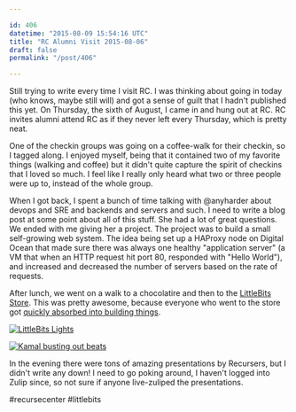 ```yaml
---

id: 406
datetime: "2015-08-09 15:54:16 UTC"
title: "RC Alumni Visit 2015-08-06"
draft: false
permalink: "/post/406"

---
```


Still trying to write every time I visit RC. I was thinking about going in today (who knows, maybe still will) and got a sense of guilt that I hadn't published this yet. On Thursday, the sixth of August, I came in and hung out at RC. RC invites alumni attend RC as if they never left every Thursday, which is pretty neat.

One of the checkin groups was going on a coffee-walk for their checkin, so I tagged along. I enjoyed myself, being that it contained two of my favorite things (walking and coffee) but it didn't quite capture the spirit of checkins that I loved so much. I feel like I really only heard what two or three people were up to, instead of the whole group.

When I got back, I spent a bunch of time talking with @anyharder about devops and SRE and backends and servers and such. I need to write a blog post at some point about all of this stuff. She had a lot of great questions. We ended with me giving her a project. The project was to build a small self-growing web system. The idea being set up a HAProxy node on Digital Ocean that made sure there was always one healthy "application server" (a VM that when an HTTP request hit port 80, responded with "Hello World"), and increased and decreased the number of servers based on the rate of requests.

After lunch, we went on a walk to a chocolatire and then to the [LittleBits Store](http://www.techtimes.com/articles/69829/20150717/littlebits-set-open-first-retail-store-soho-month.htm). This was pretty awesome, because everyone who went to the store got [quickly absorbed into building things](https://youtu.be/cDBzCxJAbRw).

<a data-flickr-embed="true" href="https://www.flickr.com/photos/icco/20388805411/in/datetaken-public/" title="LittleBits Lights"><img src="https://farm1.staticflickr.com/535/20388805411_fea7126d2c_b.jpg" alt="LittleBits Lights"></a><script async src="//embedr.flickr.com/assets/client-code.js" charset="utf-8"></script>

<a data-flickr-embed="true" href="https://www.flickr.com/photos/icco/19759987514/in/datetaken-public/" title="Kamal busting out beats"><img src="https://farm1.staticflickr.com/498/19759987514_f9bfbc3002_b.jpg" alt="Kamal busting out beats"></a><script async src="//embedr.flickr.com/assets/client-code.js" charset="utf-8"></script>

In the evening there were tons of amazing presentations by Recursers, but I didn't write any down! I need to go poking around, I haven't logged into Zulip since, so not sure if anyone live-zuliped the presentations.

#recursecenter #littlebits

